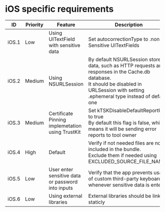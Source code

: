 # iOS specific requirements
| ID  | Priority | Feature | Description | Link |
| --  | -- | ---------------------- | ---------------------- | - |
| iOS.1 | Low | Using UITextField with sensitive data | Set autocorrectionType to .none in Sensitive UITextFields | [Handbook](../Handbooks/TODO.md) |
| iOS.2 | Medium | Using NSURLSession | By default NSURLSession stores data, such as HTTP requests and responses in the Cache.db database. <br> It should be disabled in URLSession with setting .ephemeral type instead of default one | [Handbook](../Handbooks/02-iOS/iOS.2-Disable-caching-in-URLSession.md) |
| iOS.3 | Medium | Certificate Pinning implemetation using TrustKit | Set kTSKDisableDefaultReportUri to true <br> By default this flag is false, which means it will be sending error reports to tool owner | [Handbook](../Handbooks/TODO.md) |
| iOS.4 | High | Default | Verify if not needed files are not included in the bundle. <br> Exclude them if needed using EXCLUDED_SOURCE_FILE_NAMES | [Handbook](../Handbooks/TODO.md) |
| iOS.5 | Low | User enter sensitive data or password into inputs | Verify that the app prevents usage of custom third-party keyboards whenever sensitive data is entered | [Handbook](../Handbooks/02-iOS/iOS.5-Force-system-keyboard.md) |
| iOS.6 | Low | Using external libraries | External libraries should be linked staticly | [Handbook](../Handbooks/02-iOS/iOS.6-external-libraries-linking.md) |

